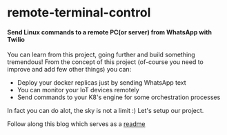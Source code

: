 # remote-terminal-control

#### Send Linux commands to a remote PC(or server) from WhatsApp with Twilio
You can learn from this project, going further and build something tremendous! From the concept of this project (of-course you need to improve and add few other things) you can:

- Deploy your docker replicas just by sending WhatsApp text
- You can monitor your IoT devices remotely
- Send commands to your K8's engine for some orchestration processes

In fact you can do alot, the sky is not a limit :) Let's setup our project.
 
Follow along this blog which serves as a [readme]()
